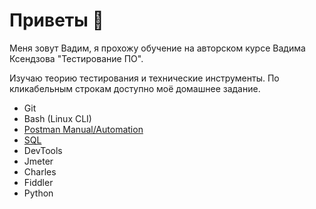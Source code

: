 # Приветы 👋
Меня зовут Вадим, я прохожу обучение на авторском курсе Вадима Ксендзова "Тестирование ПО".

Изучаю теорию тестирования и технические инструменты. По кликабельным строкам доступно моё домашнее задание.
- Git
- Bash (Linux CLI)
- [Postman Manual/Automation](https://github.com/Linkin89/Postman)
- [SQL](https://github.com/Linkin89/SQL)
- DevTools
- Jmeter
- Charles
- Fiddler
- Python
